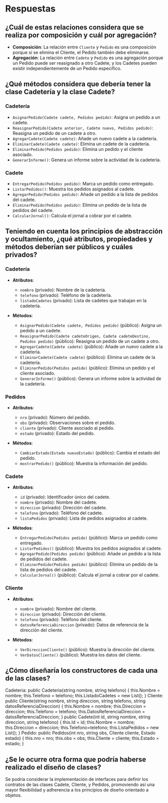 # Respuestas

## ¿Cuál de estas relaciones considera que se realiza por composición y cuál por agregación?

- **Composición**: La relación entre `Cliente` y `Pedido` es una composición porque si se elimina el Cliente, el Pedido también debe eliminarse.
- **Agregación**: La relación entre `Cadete` y `Pedido` es una agregación porque un Pedido puede ser reasignado a otro Cadete, y los Cadetes pueden existir independientemente de un Pedido específico.

## ¿Qué métodos considera que debería tener la clase Cadetería y la clase Cadete?

### Cadetería

- `AsignarPedido(Cadete cadete, Pedidos pedido)`: Asigna un pedido a un cadete.
- `ReasignarPedido(Cadete anterior, Cadete nuevo, Pedidos pedido)`: Reasigna un pedido de un cadete a otro.
- `AgregarCadete(Cadete cadete)`: Añade un nuevo cadete a la cadetería.
- `EliminarCadete(Cadete cadete)`: Elimina un cadete de la cadetería.
- `EliminarPedido(Pedidos pedido)`: Elimina un pedido y el cliente asociado.
- `GenerarInforme()`: Genera un informe sobre la actividad de la cadetería.

### Cadete

- `EntregarPedido(Pedidos pedido)`: Marca un pedido como entregado.
- `ListarPedidos()`: Muestra los pedidos asignados al cadete.
- `AgregarPedido(Pedidos pedido)`: Añade un pedido a la lista de pedidos del cadete.
- `EliminarPedido(Pedidos pedido)`: Elimina un pedido de la lista de pedidos del cadete.
- `CalcularJornal()`: Calcula el jornal a cobrar por el cadete.

## Teniendo en cuenta los principios de abstracción y ocultamiento, ¿qué atributos, propiedades y métodos deberían ser públicos y cuáles privados?

### Cadetería

- **Atributos**:
  - `nombre` (privado): Nombre de la cadetería.
  - `telefono` (privado): Teléfono de la cadetería.
  - `listadoCadetes` (privado): Lista de cadetes que trabajan en la cadetería.

- **Métodos**:
  - `AsignarPedido(Cadete cadete, Pedidos pedido)` (público): Asigna un pedido a un cadete.
  - `ReasignarPedido(Cadete cadeteOrigen, Cadete cadeteDestino, Pedidos pedido)` (público): Reasigna un pedido de un cadete a otro.
  - `AgregarCadete(Cadete cadete)` (público): Añade un nuevo cadete a la cadetería.
  - `EliminarCadete(Cadete cadete)` (público): Elimina un cadete de la cadetería.
  - `EliminarPedido(Pedidos pedido)` (público): Elimina un pedido y el cliente asociado.
  - `GenerarInforme()` (público): Genera un informe sobre la actividad de la cadetería.

### Pedidos

- **Atributos**:
  - `nro` (privado): Número del pedido.
  - `obs` (privado): Observaciones sobre el pedido.
  - `cliente` (privado): Cliente asociado al pedido.
  - `estado` (privado): Estado del pedido.

- **Métodos**:
  - `CambiarEstado(Estado nuevoEstado)` (público): Cambia el estado del pedido.
  - `mostrarPedido()` (público): Muestra la información del pedido.

### Cadete

- **Atributos**:
  - `id` (privado): Identificador único del cadete.
  - `nombre` (privado): Nombre del cadete.
  - `direccion` (privado): Dirección del cadete.
  - `telefono` (privado): Teléfono del cadete.
  - `listaPedidos` (privado): Lista de pedidos asignados al cadete.

- **Métodos**:
  - `EntregarPedido(Pedidos pedido)` (público): Marca un pedido como entregado.
  - `ListarPedidos()` (público): Muestra los pedidos asignados al cadete.
  - `AgregarPedido(Pedidos pedido)` (público): Añade un pedido a la lista de pedidos del cadete.
  - `EliminarPedido(Pedidos pedido)` (público): Elimina un pedido de la lista de pedidos del cadete.
  - `CalcularJornal()` (público): Calcula el jornal a cobrar por el cadete.

### Cliente

- **Atributos**:
  - `nombre` (privado): Nombre del cliente.
  - `direccion` (privado): Dirección del cliente.
  - `telefono` (privado): Teléfono del cliente.
  - `datosReferenciaDireccion` (privado): Datos de referencia de la dirección del cliente.

- **Métodos**:
  - `VerDireccionCliente()` (público): Muestra la dirección del cliente.
  - `VerDatosCliente()` (público): Muestra los datos del cliente.

## ¿Cómo diseñaría los constructores de cada una de las clases?

Cadeteria:
public Cadeteria(string nombre, string telefono)
{
this.Nombre = nombre;
this.Telefono = telefono;
this.ListadoCadetes = new List<Cadete>();
}
Cliente:
public Cliente(string nombre, string direccion, string telefono, string datosReferenciaDireccion)
{
this.Nombre = nombre;
this.Direccion = direccion;
this.Telefono = telefono;
this.DatosReferenciaDireccion = datosReferenciaDireccion;
}
public Cadete(int id, string nombre, string direccion, string telefono)
{
this.Id = id;
this.Nombre = nombre;
this.Direccion = direccion;
this.Telefono=telefono;
this.ListaPedidos = new List<Pedidos>();
}
Pedido:
public Pedidos(int nro, string obs, Cliente cliente, Estado estado)
{
this.nro = nro;
this.obs = obs;
this.Cliente = cliente;
this.Estado = estado;
}

## ¿Se le ocurre otra forma que podría haberse realizado el diseño de clases?
Se podría considerar la implementación de interfaces para definir los contratos de las clases Cadete, Cliente, y Pedidos, promoviendo así una mayor flexibilidad y adherencia a los principios de diseño orientado a objetos.